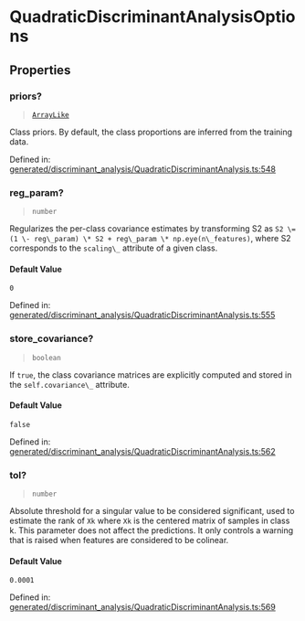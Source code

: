 # QuadraticDiscriminantAnalysisOptions

## Properties

### priors?

> [`ArrayLike`](../types/ArrayLike.md)

Class priors. By default, the class proportions are inferred from the training data.

Defined in:  [generated/discriminant\_analysis/QuadraticDiscriminantAnalysis.ts:548](https://github.com/transitive-bullshit/scikit-learn-ts/blob/122b3c0/packages/sklearn/src/generated/discriminant_analysis/QuadraticDiscriminantAnalysis.ts#L548)

### reg\_param?

> `number`

Regularizes the per-class covariance estimates by transforming S2 as `S2 \= (1 \- reg\_param) \* S2 + reg\_param \* np.eye(n\_features)`, where S2 corresponds to the `scaling\_` attribute of a given class.

#### Default Value

`0`

Defined in:  [generated/discriminant\_analysis/QuadraticDiscriminantAnalysis.ts:555](https://github.com/transitive-bullshit/scikit-learn-ts/blob/122b3c0/packages/sklearn/src/generated/discriminant_analysis/QuadraticDiscriminantAnalysis.ts#L555)

### store\_covariance?

> `boolean`

If `true`, the class covariance matrices are explicitly computed and stored in the `self.covariance\_` attribute.

#### Default Value

`false`

Defined in:  [generated/discriminant\_analysis/QuadraticDiscriminantAnalysis.ts:562](https://github.com/transitive-bullshit/scikit-learn-ts/blob/122b3c0/packages/sklearn/src/generated/discriminant_analysis/QuadraticDiscriminantAnalysis.ts#L562)

### tol?

> `number`

Absolute threshold for a singular value to be considered significant, used to estimate the rank of `Xk` where `Xk` is the centered matrix of samples in class k. This parameter does not affect the predictions. It only controls a warning that is raised when features are considered to be colinear.

#### Default Value

`0.0001`

Defined in:  [generated/discriminant\_analysis/QuadraticDiscriminantAnalysis.ts:569](https://github.com/transitive-bullshit/scikit-learn-ts/blob/122b3c0/packages/sklearn/src/generated/discriminant_analysis/QuadraticDiscriminantAnalysis.ts#L569)
